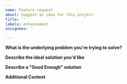```yaml
---
name: Feature request
about: Suggest an idea for this project
title: ''
labels: enhancement
assignees: ''

---
```


**What is the underlying problem you're trying to solve?**
<!--
By making this change, what are you hoping to improve?
Why would this change make the Gladia experience better?
Are there any current solutions that are inefficient or frustrating?
-->

**Describe the ideal solution you'd like**
<!--
In the ideal scenario, there are more than enough resources to solve any problem. Describe what this solution would look like if the resources were available.
-->

**Describe a "Good Enough" solution**
<!--
In a more realistic world, we have limited time and resources to solve a problem. Describe what a minimum viable solution would look like that still satisfies the requirements. Think about what is a must-have and what is a nice-to-have; now list out the must-haves. Is there an alternate solution that would work just as well?
-->

**Additional Context**
<!--
Add in additional information that would help. Do you have links to similar solutions, screenshots of a problem, or mockups of a solution? 
-->
